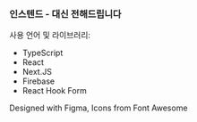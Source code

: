 ### 인스텐드 - 대신 전해드립니다
사용 언어 및 라이브러리:
- TypeScript
- React
- Next.JS
- Firebase
- React Hook Form

Designed with Figma,
Icons from Font Awesome